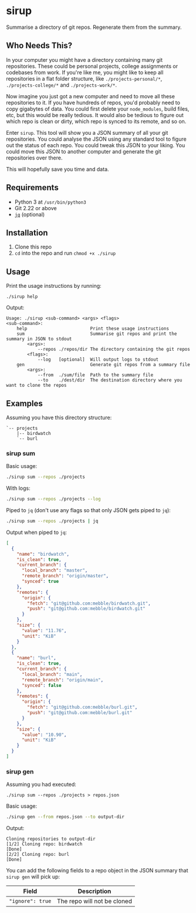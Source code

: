 # sirup

Summarise a directory of git repos. Regenerate them from the summary.

## Who Needs This?

In your computer you might have a directory containing many git repositories. These could be personal projects, college assignments or codebases from work. If you're like me, you might like to keep all repositories in a flat folder structure, like `./projects-personal/*`, `./projects-college/*` and `./projects-work/*`.

Now imagine you just got a new computer and need to move all these repositories to it. If you have hundreds of repos, you'd probably need to copy gigabytes of data. You could first delete your `node_modules`, build files, etc, but this would be really tedious. It would also be tedious to figure out which repo is clean or dirty, which repo is synced to its remote, and so on.

Enter `sirup`. This tool will show you a JSON summary of all your git repositories. You could analyse the JSON using any standard tool to figure out the status of each repo. You could tweak this JSON to your liking. You could move this JSON to another computer and generate the git repositories over there.

This will hopefully save you time and data.

## Requirements

- Python 3 at `/usr/bin/python3`
- Git 2.22 or above
- [`jq`](https://stedolan.github.io/jq/) (optional)

## Installation

1. Clone this repo
2. `cd` into the repo and run `chmod +x ./sirup`

## Usage

Print the usage instructions by running:

```
./sirup help
```

Output:

```
Usage: ./sirup <sub-command> <args> <flags>
<sub-command>:
    help                       	Print these usage instructions
    sum                        	Summarise git repos and print the summary in JSON to stdout
        <args>:
            --repos ./repos/dir	The directory containing the git repos
        <flags>:
            --log   [optional] 	Will output logs to stdout
    gen                        	Generate git repos from a summary file
        <args>:
            --from  ./sum/file 	Path to the summary file
            --to    ./dest/dir 	The destination directory where you want to clone the repos
```

## Examples

Assuming you have this directory structure:

```
`-- projects
    |-- birdwatch
    `-- burl
```

### sirup sum

Basic usage:

```bash
./sirup sum --repos ./projects
```

With logs:

```bash
./sirup sum --repos ./projects --log
```

Piped to `jq` (don't use any flags so that only JSON gets piped to `jq`):

```bash
./sirup sum --repos ./projects | jq
```

Output when piped to `jq`:

```json
[
  {
    "name": "birdwatch",
    "is_clean": true,
    "current_branch": {
      "local_branch": "master",
      "remote_branch": "origin/master",
      "synced": true
    },
    "remotes": {
      "origin": {
        "fetch": "git@github.com:mebble/birdwatch.git",
        "push": "git@github.com:mebble/birdwatch.git"
      }
    },
    "size": {
      "value": "11.76",
      "unit": "KiB"
    }
  },
  {
    "name": "burl",
    "is_clean": true,
    "current_branch": {
      "local_branch": "main",
      "remote_branch": "origin/main",
      "synced": false
    },
    "remotes": {
      "origin": {
        "fetch": "git@github.com:mebble/burl.git",
        "push": "git@github.com:mebble/burl.git"
      }
    },
    "size": {
      "value": "10.90",
      "unit": "KiB"
    }
  }
]
```

### sirup gen

Assuming you had executed:

```
./sirup sum --repos ./projects > repos.json
```

Basic usage:

```bash
./sirup gen --from repos.json --to output-dir
```

Output:

```
Cloning repositories to output-dir
[1/2] Cloning repo: birdwatch
[Done]
[2/2] Cloning repo: burl
[Done]
```

You can add the following fields to a repo object in the JSON summary that `sirup gen` will pick up:

| Field | Description |
|-------|-------------|
| `"ignore": true` | The repo will not be cloned |
